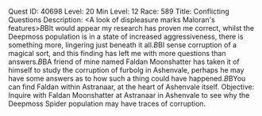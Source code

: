 Quest ID: 40698
Level: 20
Min Level: 12
Race: 589
Title: Conflicting Questions
Description: <A look of displeasure marks Maloran's features>$B$BIt would appear my research has proven me correct, whilst the Deepmoss population is in a state of increased aggressiveness, there is something more, lingering just beneath it all.$B$BI sense corruption of a magical sort, and this finding has left me with more questions than answers.$B$BA friend of mine named Faldan Moonshatter has taken it of himself to study the corruption of furbolg in Ashenvale, perhaps he may have some answers as to how such a thing could have happened.$B$BYou can find Faldan within Astranaar, at the heart of Ashenvale itself.
Objective: Inquire with Faldan Moonshatter at Astranaar in Ashenvale to see why the Deepmoss Spider population may have traces of corruption.
